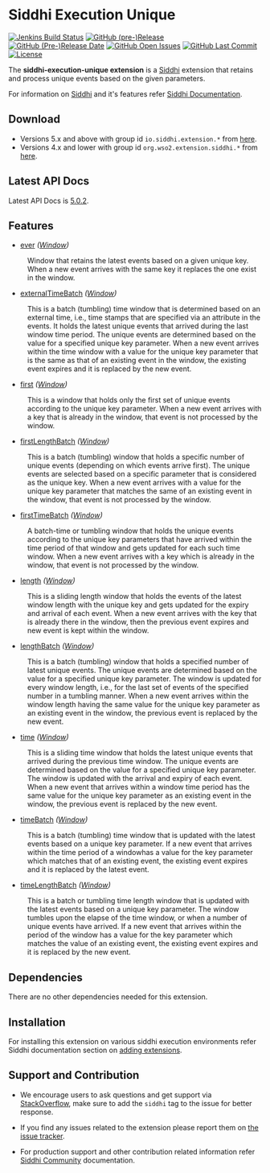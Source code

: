 Siddhi Execution Unique
======================================

  [![Jenkins Build Status](https://wso2.org/jenkins/job/siddhi/job/siddhi-execution-unique/badge/icon)](https://wso2.org/jenkins/job/siddhi/job/siddhi-execution-unique/)
  [![GitHub (pre-)Release](https://img.shields.io/github/release/siddhi-io/siddhi-execution-unique/all.svg)](https://github.com/siddhi-io/siddhi-execution-unique/releases)
  [![GitHub (Pre-)Release Date](https://img.shields.io/github/release-date-pre/siddhi-io/siddhi-execution-unique.svg)](https://github.com/siddhi-io/siddhi-execution-unique/releases)
  [![GitHub Open Issues](https://img.shields.io/github/issues-raw/siddhi-io/siddhi-execution-unique.svg)](https://github.com/siddhi-io/siddhi-execution-unique/issues)
  [![GitHub Last Commit](https://img.shields.io/github/last-commit/siddhi-io/siddhi-execution-unique.svg)](https://github.com/siddhi-io/siddhi-execution-unique/commits/master)
  [![License](https://img.shields.io/badge/License-Apache%202.0-blue.svg)](https://opensource.org/licenses/Apache-2.0)

The **siddhi-execution-unique extension** is a <a target="_blank" href="https://siddhi.io/">Siddhi</a> extension that retains and process unique events based on the given parameters.

For information on <a target="_blank" href="https://siddhi.io/">Siddhi</a> and it's features refer <a target="_blank" href="https://siddhi.io/redirect/docs.html">Siddhi Documentation</a>. 

## Download

* Versions 5.x and above with group id `io.siddhi.extension.*` from <a target="_blank" href="https://mvnrepository.com/artifact/io.siddhi.extension.execution.unique/siddhi-execution-unique/">here</a>.
* Versions 4.x and lower with group id `org.wso2.extension.siddhi.*` from <a target="_blank" href="https://mvnrepository.com/artifact/org.wso2.extension.siddhi.execution.unique/siddhi-execution-unique">here</a>.

## Latest API Docs 

Latest API Docs is <a target="_blank" href="https://siddhi-io.github.io/siddhi-execution-unique/api/5.0.2">5.0.2</a>.

## Features

* <a target="_blank" href="https://siddhi-io.github.io/siddhi-execution-unique/api/5.0.2/#ever-window">ever</a> *(<a target="_blank" href="http://siddhi.io/en/v5.0/docs/query-guide/#window">Window</a>)*<br> <div style="padding-left: 1em;"><p>Window that retains the latest events based on a given unique key. When a new event arrives with the same key it replaces the one exist in the window.</p></div>
* <a target="_blank" href="https://siddhi-io.github.io/siddhi-execution-unique/api/5.0.2/#externaltimebatch-window">externalTimeBatch</a> *(<a target="_blank" href="http://siddhi.io/en/v5.0/docs/query-guide/#window">Window</a>)*<br> <div style="padding-left: 1em;"><p>This is a batch (tumbling) time window that is determined based on an external time, i.e., time stamps that are specified via an attribute in the events. It holds the latest unique events that arrived during the last window time period. The unique events are determined based on the value for a specified unique key parameter. When a new event arrives within the time window with a value for the unique key parameter that is the same as that of an existing event in the window, the existing event expires and it is replaced by the new event.</p></div>
* <a target="_blank" href="https://siddhi-io.github.io/siddhi-execution-unique/api/5.0.2/#first-window">first</a> *(<a target="_blank" href="http://siddhi.io/en/v5.0/docs/query-guide/#window">Window</a>)*<br> <div style="padding-left: 1em;"><p>This is a window that holds only the first set of unique events according to the unique key parameter. When a new event arrives with a key that is already in the window, that event is not processed by the window.</p></div>
* <a target="_blank" href="https://siddhi-io.github.io/siddhi-execution-unique/api/5.0.2/#firstlengthbatch-window">firstLengthBatch</a> *(<a target="_blank" href="http://siddhi.io/en/v5.0/docs/query-guide/#window">Window</a>)*<br> <div style="padding-left: 1em;"><p>This is a batch (tumbling) window that holds a specific number of unique events (depending on which events arrive first). The unique events are selected based on a specific parameter that is considered as the unique key. When a new event arrives with a value for the unique key parameter that matches the same of an existing event in the window, that event is not processed by the window.</p></div>
* <a target="_blank" href="https://siddhi-io.github.io/siddhi-execution-unique/api/5.0.2/#firsttimebatch-window">firstTimeBatch</a> *(<a target="_blank" href="http://siddhi.io/en/v5.0/docs/query-guide/#window">Window</a>)*<br> <div style="padding-left: 1em;"><p>A batch-time or tumbling window that holds the unique events according to the unique key parameters that have arrived within the time period of that window and gets updated for each such time window. When a new event arrives with a key which is already in the window, that event is not processed by the window.</p></div>
* <a target="_blank" href="https://siddhi-io.github.io/siddhi-execution-unique/api/5.0.2/#length-window">length</a> *(<a target="_blank" href="http://siddhi.io/en/v5.0/docs/query-guide/#window">Window</a>)*<br> <div style="padding-left: 1em;"><p>This is a sliding length window that holds the events of the latest window length with the unique key and gets updated for the expiry and arrival of each event. When a new event arrives with the key that is already there in the window, then the previous event expires and new event is kept within the window.</p></div>
* <a target="_blank" href="https://siddhi-io.github.io/siddhi-execution-unique/api/5.0.2/#lengthbatch-window">lengthBatch</a> *(<a target="_blank" href="http://siddhi.io/en/v5.0/docs/query-guide/#window">Window</a>)*<br> <div style="padding-left: 1em;"><p>This is a batch (tumbling) window that holds a specified number of latest unique events. The unique events are determined based on the value for a specified unique key parameter. The window is updated for every window length, i.e., for the last set of events of the specified number in a tumbling manner. When a new event arrives within the window length having the same value for the unique key parameter as an existing event in the window, the previous event is replaced by the new event.</p></div>
* <a target="_blank" href="https://siddhi-io.github.io/siddhi-execution-unique/api/5.0.2/#time-window">time</a> *(<a target="_blank" href="http://siddhi.io/en/v5.0/docs/query-guide/#window">Window</a>)*<br> <div style="padding-left: 1em;"><p>This is a sliding time window that holds the latest unique events that arrived during the previous time window. The unique events are determined based on the value for a specified unique key parameter. The window is updated with the arrival and expiry of each event. When a new event that arrives within a window time period has the same value for the unique key parameter as an existing event in the window, the previous event is replaced by the new event.</p></div>
* <a target="_blank" href="https://siddhi-io.github.io/siddhi-execution-unique/api/5.0.2/#timebatch-window">timeBatch</a> *(<a target="_blank" href="http://siddhi.io/en/v5.0/docs/query-guide/#window">Window</a>)*<br> <div style="padding-left: 1em;"><p>This is a batch (tumbling) time window that is updated with the latest events based on a unique key parameter. If a new event that arrives within the time period of a windowhas a value for the key parameter which matches that of an existing event, the existing event expires and it is replaced by the latest event. </p></div>
* <a target="_blank" href="https://siddhi-io.github.io/siddhi-execution-unique/api/5.0.2/#timelengthbatch-window">timeLengthBatch</a> *(<a target="_blank" href="http://siddhi.io/en/v5.0/docs/query-guide/#window">Window</a>)*<br> <div style="padding-left: 1em;"><p>This is a batch or tumbling time length window that is updated with the latest events based on a unique key parameter. The window tumbles upon the elapse of the time window, or when a number of unique events have arrived. If a new event that arrives within the period of the window has a value for the key parameter which matches the value of an existing event, the existing event expires and it is replaced by the new event. </p></div>

## Dependencies 

There are no other dependencies needed for this extension. 

## Installation

For installing this extension on various siddhi execution environments refer Siddhi documentation section on <a target="_blank" href="https://siddhi.io/redirect/add-extensions.html">adding extensions</a>.

## Support and Contribution

* We encourage users to ask questions and get support via <a target="_blank" href="https://stackoverflow.com/questions/tagged/siddhi">StackOverflow</a>, make sure to add the `siddhi` tag to the issue for better response.

* If you find any issues related to the extension please report them on <a target="_blank" href="https://github.com/siddhi-io/siddhi-execution-unique/issues">the issue tracker</a>.

* For production support and other contribution related information refer <a target="_blank" href="https://siddhi.io/community/">Siddhi Community</a> documentation.
